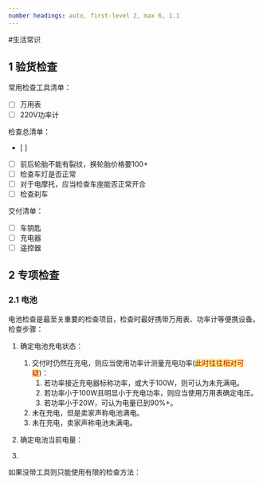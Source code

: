 ```yaml
---
number headings: auto, first-level 2, max 6, 1.1
---
```

#生活常识 

## 1 验货检查

常用检查工具清单：
- [ ] 万用表
- [ ] 220V功率计

检查总清单：
- [ ] 
- [ ] 前后轮胎不能有裂纹，换轮胎价格要100+
- [ ] 检查车灯是否正常
- [ ] 对于电摩托，应当检查车座能否正常开合
- [ ] 检查刹车

交付清单：
- [ ] 车钥匙
- [ ] 充电器
- [ ] 遥控器

## 2 专项检查

### 2.1 电池

电池检查是最至关重要的检查项目，检查时最好携带万用表、功率计等便携设备。
检查步骤：
1. 确定电池充电状态：
	1. 交付时仍然在充电，则应当使用功率计测量充电功率(<span style="background:#fff88f"><font color="#c00000">此时往往相对可疑</font></span>)：
		1. 若功率接近充电器标称功率，或大于100W，则可认为未充满电。
		2. 若功率小于100W且明显小于充电功率，则应当使用万用表确定电压。
		3. 若功率小于20W，可认为电量已到90%+。
	2. 未在充电，但是卖家声称电池满电。
	3. 未在充电，卖家声称电池未满电。
2. 确定电池当前电量：

3. 

如果没带工具则只能使用有限的检查方法：



